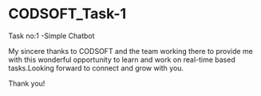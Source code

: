 # CODSOFT_Task-1

Task no:1 -Simple Chatbot

My sincere thanks to CODSOFT and the team working there to provide me with this wonderful opportunity to learn and work on real-time based tasks.Looking forward to connect and grow with you.

Thank you!
